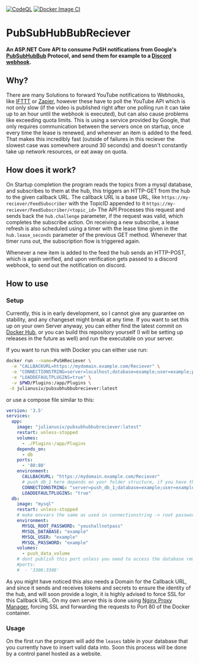 [![CodeQL](https://github.com/JulianusIV/PubSubHubBubReciever/actions/workflows/codeql-analysis.yml/badge.svg?branch=master)](https://github.com/JulianusIV/PubSubHubBubReciever/actions/workflows/codeql-analysis.yml)
[![Docker Image CI](https://github.com/JulianusIV/PubSubHubBubReciever/actions/workflows/docker-ci.yml/badge.svg?branch=master)](https://github.com/JulianusIV/PubSubHubBubReciever/actions/workflows/docker-ci.yml)

# PubSubHubBubReciever

**An ASP.NET Core API to consume PuSH notifications from Google's [PubSubHubBub](https://pubsubhubbub.appspot.com) Protocol, and send them for example to a [Discord webhook](https://discord.com/developers/docs/resources/webhook#execute-webhook).**

## Why?

There are many Solutions to forward YouTube notifications to Webhooks, like [IFTTT](https://ifttt.com/) or [Zapier](https://zapier.com/), however these have to poll the YouTube API which is not only slow (if the video is published right after one polling run it can take up to an hour until the webhook is executed), but can also cause problems like exceeding quota limits. This is using a service provided by Google, that only requires communication between the servers once on startup, once every time the lease is renewed, and whenever an item is added to the feed. That makes this incredibly fast (outside of failures in this reciever the slowest case was somewhere around 30 seconds) and doesn't constantly take up network resources, or eat away on quota.

## How does it work?

On Startup completion the program reads the topics from a mysql database, and subscribes to them at the hub, this triggers an HTTP-GET from the hub to the given callback URL. The callback URL is a base URL, like ``https://my-reciever/FeedSubscriber`` with the TopicID appended to it ``https://my-reciever/FeedSubscriber/<topic_id>``
The API Processes this request and sends back the ``hub.challenge`` parameter, if the request was valid, which completes the subscribe action.
On receiving a new subscribe, a lease refresh is also scheduled using a timer with the lease time given in the ``hub.lease_seconds`` parameter of the previous GET method.
Whenever that timer runs out, the subscription flow is triggered again.

Whenever a new item is added to the feed the hub sends an HTTP-POST, which is again verified, and upon verification gets passed to a discord webhook, to send out the notification on discord.

## How to use

### Setup

Currently, this is in early development, so I cannot give any guarantee on stability, and any changeset might break at any time.
If you want to set this up on your own Server anyway, you can either find the latest commit on [Docker Hub](https://hub.docker.com/r/julianusiv/pubsubhubbubreciever/tags), or you can build this repository yourself (I will be setting up releases in the future as well) and run the executable on your server.

If you want to run this with Docker you can either use run:

```sh
docker run --name=PuSHReciever \
  -e "CALLBACKURL=https://mydomain.example.com/Reciever" \
  -e "CONNECTIONSTRING=server=localhost;database=example;user=example;password=example;Convert Zero Datetime=True" \
  -e "LOADDEFAULTPLUGINS=true" \
  -v $PWD/Plugins:/app/Plugins \
 -d julianusiv/pubsubhubbubreciever:latest
```

or use a compose file similar to this:

```yml
version: '3.5'
services:
  app:
    image: "julianusiv/pubsubhubbubreciever:latest"
    restart: unless-stopped
    volumes:
      - ./Plugins:/app/Plugins
    depends_on:
      - db
    ports:
      - '80:80'
    environment:
      CALLBACKURL: "https://mydomain.example.com/Reciever"
      # push_db_1 here depends on your folder structure, if you have this in a folder in your home called "push" you can just leave this in
      CONNECTIONSTRING: "server=push_db_1;database=example;user=example;password=example;Convert Zero Datetime=True"
      LOADDEFAULTPLUGINS: "true"
  db:
    image: "mysql"
    restart: unless-stopped
    # make envvars the same as used in connectionstring -> root password can differ
    environment:
      MYSQL_ROOT_PASSWORD: "youshallnotpass"
      MYSQL_DATABASE: "example"
      MYSQL_USER: "example"
      MYSQL_PASSWORD: "example"
    volumes:
      - push_data_volume
    # dont publish this port unless you need to access the database remotely
    #ports:
    #  - '3306:3306'
```

As you might have noticed this also needs a Domain for the Callback URL, and since it sends and receives tokens and secrets to ensure the identity of the hub, and will soon provide a login, it is highly advised to force SSL for this Callback URL. On my own server this is done using [Nginx Proxy Manager](https://nginxproxymanager.com/), forcing SSL and forwarding the requests to Port 80 of the Docker container.

### Usage

On the first run the program will add the ``leases`` table in your database that you currently have to insert valid data into. Soon this process will be done by a control panel hosted as a website.
